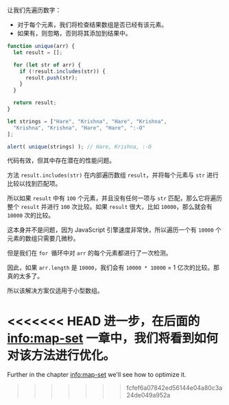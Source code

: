 让我们先遍历数字：
- 对于每个元素，我们将检查结果数组是否已经有该元素。
- 如果有，则忽略，否则将其添加到结果中。

```js run demo
function unique(arr) {
  let result = [];

  for (let str of arr) {
    if (!result.includes(str)) {
      result.push(str);
    }
  }

  return result;
}

let strings = ["Hare", "Krishna", "Hare", "Krishna",
  "Krishna", "Krishna", "Hare", "Hare", ":-O"
];

alert( unique(strings) ); // Hare, Krishna, :-O
```

代码有效，但其中存在潜在的性能问题。

方法 `result.includes(str)` 在内部遍历数组 `result`，并将每个元素与 `str` 进行比较以找到匹配项。

所以如果 `result` 中有 `100` 个元素，并且没有任何一项与 `str` 匹配，那么它将遍历整个 `result` 并进行 `100` 次比较。如果 `result` 很大，比如 `10000`，那么就会有 `10000` 次的比较。

这本身并不是问题，因为 JavaScript 引擎速度非常快，所以遍历一个有 `10000` 个元素的数组只需要几微秒。

但是我们在 `for `循环中对 `arr` 的每个元素都进行了一次检测。

因此，如果 `arr.length` 是 `10000`，我们会有 `10000 * 10000` = 1 亿次的比较。那真的太多了。

所以该解决方案仅适用于小型数组。

<<<<<<< HEAD
进一步，在后面的 <info:map-set> 一章中，我们将看到如何对该方法进行优化。
=======
Further in the chapter <info:map-set> we'll see how to optimize it.
>>>>>>> fcfef6a07842ed56144e04a80c3a24de049a952a
